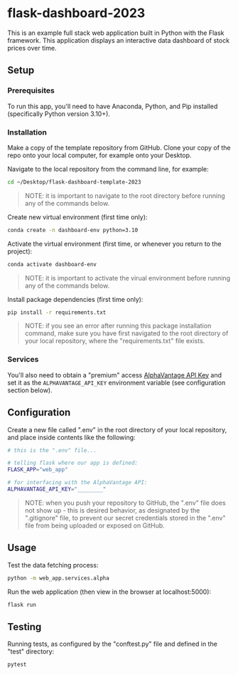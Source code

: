 # flask-dashboard-2023

This is an example full stack web application built in Python with the Flask framework. This application displays an interactive data dashboard of stock prices over time.

## Setup

### Prerequisites

To run this app, you'll need to have Anaconda, Python, and Pip installed (specifically Python version 3.10+).

### Installation

Make a copy of the template repository from GitHub. Clone your copy of the repo onto your local computer, for example onto your Desktop.

Navigate to the local repository from the command line, for example:

```sh
cd ~/Desktop/flask-dashboard-template-2023
```

> NOTE: it is important to navigate to the root directory before running any of the commands below.


Create new virtual environment (first time only):

```sh
conda create -n dashboard-env python=3.10
```

Activate the virtual environment (first time, or whenever you return to the project):

```sh
conda activate dashboard-env
```

> NOTE: it is important to activate the virual environment before running any of the commands below.

Install package dependencies (first time only):

```sh
pip install -r requirements.txt
```

> NOTE: if you see an error after running this package installation command, make sure you have first navigated to the root directory of your local repository, where the "requirements.txt" file exists.

### Services

You'll also need to obtain a "premium" access [AlphaVantage API Key](https://www.alphavantage.co/support/#api-key) and set it as the `ALPHAVANTAGE_API_KEY` environment variable (see configuration section below).


## Configuration

Create a new file called ".env" in the root directory of your local repository, and place inside contents like the following:


```sh
# this is the ".env" file...

# telling flask where our app is defined:
FLASK_APP="web_app"

# for interfacing with the AlphaVantage API:
ALPHAVANTAGE_API_KEY="________"
```

> NOTE: when you push your repository to GitHub, the ".env" file does not show up - this is desired behavior, as designated by the ".gitignore" file, to prevent our secret credentials stored in the ".env" file from being uploaded or exposed on GitHub.


## Usage

Test the data fetching process:

```sh
python -m web_app.services.alpha
```

Run the web application (then view in the browser at localhost:5000):

```sh
flask run
```

## Testing

Running tests, as configured by the "conftest.py" file and defined in the "test" directory:

```sh
pytest
```
